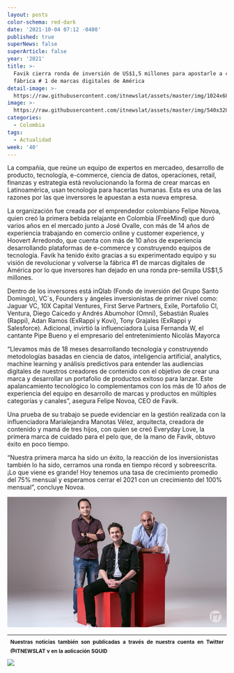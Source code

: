 ```yaml
---
layout: posts
color-schema: red-dark
date: '2021-10-04 07:12 -0400'
published: true
superNews: false
superArticle: false
year: '2021'
title: >-
  Favik cierra ronda de inversión de US$1,5 millones para apostarle a crear la
  fábrica # 1 de marcas digitales de América
detail-image: >-
  https://raw.githubusercontent.com/itnewslat/assets/master/img/1024x680/Favik-g.jpg
image: >-
  https://raw.githubusercontent.com/itnewslat/assets/master/img/540x320/Favik-p.jpg
categories:
  - Colombia
tags:
  - Actualidad
week: '40'
---
```

La compañía, que reúne un equipo de expertos en mercadeo, desarrollo de producto, tecnología, e-commerce, ciencia de datos, operaciones, retail, finanzas y estrategia está revolucionando la forma de crear marcas en Latinoamérica, usan tecnología para hacerlas humanas. Esta es una de las razones por las que inversores le apuestan a esta nueva empresa.

La organización fue creada por el emprendedor colombiano Felipe Novoa, quien creó la primera bebida relajante en Colombia (FreeMind) que duró varios años en el mercado junto a José Ovalle, con más de 14 años de experiencia trabajando en comercio online y customer experience, y Hoovert Arredondo, que cuenta con más de 10 años de experiencia desarrollando plataformas de e-commerce y construyendo equipos de tecnología. Favik ha tenido éxito gracias a su experimentado equipo y su visión de revolucionar y volverse la fábrica #1 de marcas digitales de América por lo que inversores han dejado en una ronda pre-semilla US$1,5 millones.

Dentro de los inversores está inQlab (Fondo de inversión del Grupo Santo Domingo), VC´s, Founders y ángeles inversionistas de primer nivel como: Jaguar VC, 10X Capital Ventures, First Serve Partners, Exile, Portafolio Cl, Ventura, Diego Caicedo y Andrés Abumohor (Omni), Sebastián Ruales (Rappi), Adan Ramos (ExRappi y Kovi), Tony Grajales (ExRappi y Salesforce). Adicional, invirtió la influenciadora Luisa Fernanda W, el cantante Pipe Bueno y el empresario del entretenimiento Nicolás Mayorca

“Llevamos más de 18 meses desarrollando tecnología y construyendo metodologías basadas en ciencia de datos, inteligencia artificial, analytics, machine learning y análisis predictivos para entender las audiencias digitales de nuestros creadores de contenido con el objetivo de crear una marca y desarrollar un portafolio de productos exitoso para lanzar. Este apalancamiento tecnológico lo complementamos con los más de 10 años de experiencia del equipo en desarrollo de marcas y productos en múltiples categorías y canales”, asegura Felipe Novoa, CEO de Favik.

Una prueba de su trabajo se puede evidenciar en la gestión realizada con la influenciadora Marialejandra Manotas Vélez, arquitecta, creadora de contenido y mamá de tres hijos, con quien se creó Everyday Love, la primera marca de cuidado para el pelo que, de la mano de Favik, obtuvo éxito en poco tiempo.

“Nuestra primera marca ha sido un éxito, la reacción de los inversionistas también lo ha sido, cerramos una ronda en tiempo récord y sobreescrita. ¡Lo que viene es grande! Hoy tenemos una tasa de crecimiento promedio del 75% mensual y esperamos cerrar el 2021 con un crecimiento del 100% mensual”, concluye Novoa.

![](https://raw.githubusercontent.com/itnewslat/assets/master/img/540x320/Favik-p.jpg)

<table style="height: 42px;" width="569">
<tbody>
<tr>
<td style="text-align: justify;"><sub><strong>Nuestras noticias también son publicadas a través de nuestra cuenta en Twitter <a href="https://twitter.com/itnewslat?lang=es">@ITNEWSLAT</a> y en la aplicación <a href="https://squidapp.co/en/">SQUID</a></strong></sub></td>
</tr>
</tbody>
</table>

<img src="https://tracker.metricool.com/c3po.jpg?hash=56f88a41e39ab42c063cc51676587a04"/>